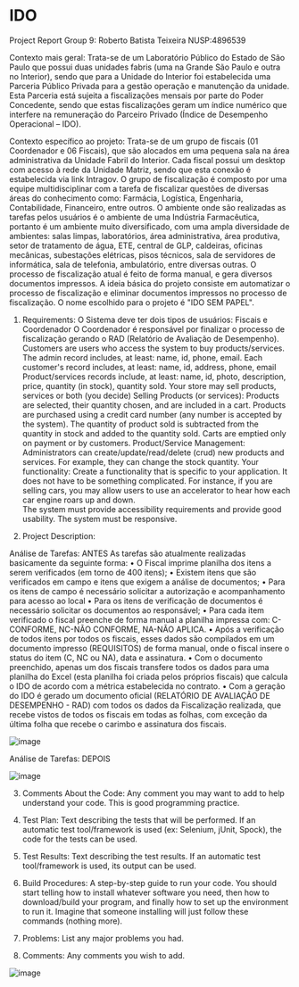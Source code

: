 # IDO
Project Report
Group 9: Roberto Batista Teixeira NUSP:4896539


Contexto mais geral:
Trata-se de um Laboratório Público do Estado de São Paulo que possui duas unidades fabris (uma na Grande São Paulo e outra no Interior), sendo que para a Unidade do Interior foi estabelecida uma Parceria Público Privada para a gestão operação e manutenção da unidade. Esta Parceria está sujeita a fiscalizações mensais por parte do Poder Concedente, sendo que estas fiscalizações geram um índice numérico que interfere na remuneração do Parceiro Privado (Índice de Desempenho Operacional – IDO).


Contexto específico ao projeto:
Trata-se de um grupo de fiscais (01 Coordenador e 06 Fiscais), que são alocados em uma pequena sala na área administrativa da Unidade Fabril do Interior. Cada fiscal possui um desktop com acesso à rede da Unidade Matriz, sendo que esta conexão é estabelecida via link Intragov.
O grupo de fiscalização é composto por uma equipe multidisciplinar com a tarefa de fiscalizar questões de diversas áreas do conhecimento como: Farmácia, Logística, Engenharia, Contabilidade, Financeiro, entre outros.
O ambiente onde são realizadas as tarefas pelos usuários é o ambiente de uma Indústria Farmacêutica, portanto é um ambiente muito diversificado, com uma ampla diversidade de ambientes: salas limpas, laboratórios, área administrativa, área produtiva, setor de tratamento de água, ETE, central de GLP, caldeiras, oficinas mecânicas, subestações elétricas, pisos técnicos, sala de servidores de informática, sala de telefonia, ambulatório, entre diversas outras.
O processo de fiscalização atual é feito de forma manual, e gera diversos documentos impressos. A ideia básica do projeto consiste em automatizar o processo de fiscalização e eliminar documentos impressos no processo de fiscalização. O nome escolhido para o projeto é "IDO SEM PAPEL".


1) Requirements: 
O Sistema deve ter dois tipos de usuários: Fiscais e Coordenador
O Coordenador é responsável por finalizar o processo de fiscalização gerando o RAD (Relatório de Avaliação de Desempenho).
Customers are users who access the system to buy products/services.
The admin record includes, at least: name, id, phone, email.
Each customer's record includes, at least: name, id, address, phone, email
Product/services records include, at least: name, id, photo, description, price, quantity (in stock), quantity sold.
Your store may sell products, services or both (you decide)
Selling Products (or services): Products are selected, their quantity chosen, and are included in a cart. Products are purchased using a credit card number (any number is accepted by the system). The quantity of product sold is subtracted from the quantity in stock and added to the quantity sold. Carts are emptied only on payment or by customers.
Product/Service Management: Administrators can create/update/read/delete (crud) new products and services. For example, they can change the stock quantity.
Your functionality: Create a functionality that is specific to your application. It does not have to be something complicated. For instance, if you are selling cars, you may allow users to use an accelerator to hear how each car engine roars up and down.   
The system must provide accessibility requirements and provide good usability. The system must be responsive.


2) Project Description: 

Análise de Tarefas: ANTES
As tarefas são atualmente realizadas basicamente da seguinte forma:
•	O Fiscal imprime planilha dos itens a serem verificados (em torno de 400 itens);
•	Existem itens que são verificados em campo e itens que exigem a análise de documentos;
•	Para os itens de campo é necessário solicitar a autorização e acompanhamento para acesso ao local
•	Para os itens de verificação de documentos é necessário solicitar os documentos ao responsável;
•	Para cada item verificado o fiscal preenche de forma manual a planilha impressa com:        C-CONFORME, NC-NÃO CONFORME, NA-NÃO APLICA.
•	Após a verificação de todos itens por todos os fiscais, esses dados são compilados em um documento impresso (REQUISITOS) de forma manual, onde o fiscal insere o status do item (C, NC ou NA), data e assinatura.
•	Com o documento preenchido, apenas um dos fiscais transfere todos os dados para uma planilha do Excel (esta planilha foi criada pelos próprios fiscais) que calcula o IDO de acordo com a métrica estabelecida no contrato.
•	Com a geração do IDO é gerado um documento oficial (RELATÓRIO DE AVALIAÇÃO DE DESEMPENHO - RAD) com todos os dados da Fiscalização realizada, que recebe vistos de todos os fiscais em todas as folhas, com exceção da última folha que recebe o carimbo e assinatura dos fiscais.

![image](https://user-images.githubusercontent.com/92594329/137530224-d3bf2000-3a94-4638-94d6-3984120035bf.png)

Análise de Tarefas: DEPOIS

![image](https://user-images.githubusercontent.com/92594329/137531261-8005c660-1796-4af2-84f7-07e5da09c354.png)


3) Comments About the Code: 
Any comment you may want to add to help understand your code. This is good programming practice.

4) Test Plan:
Text describing the tests that will be performed. If an automatic test tool/framework is used (ex: Selenium, jUnit, Spock), the code for the tests can be used.

5) Test Results: 
Text describing the test results. If an automatic test tool/framework is used, its output can be used.

6) Build Procedures: 
A step-by-step guide to run your code. You should start telling how to install whatever software you need, then how to download/build your program, and finally how to set up the environment to run it. Imagine that someone installing will just follow these commands (nothing more).

7) Problems: 
List any major problems you had.

8) Comments: 
Any comments you wish to add.

![image](https://user-images.githubusercontent.com/92594329/137528689-922e330b-8afe-49bf-a3ae-b6939a8266e5.png)


